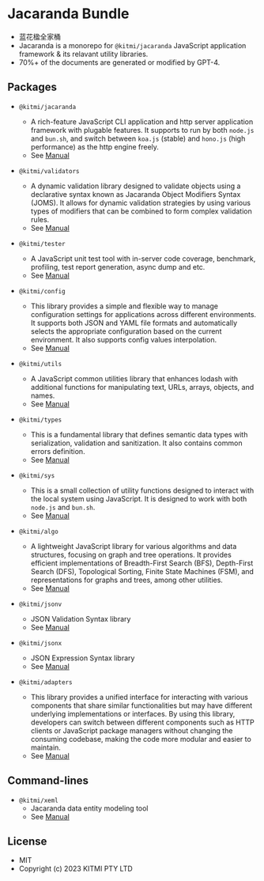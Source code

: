 # Jacaranda Bundle

- 蓝花楹全家桶
- Jacaranda is a monorepo for `@kitmi/jacaranda` JavaScript application framework & its relavant utility libraries.
- 70%+ of the documents are generated or modified by GPT-4. 

## Packages

- `@kitmi/jacaranda`
    - A rich-feature JavaScript CLI application and http server application framework with plugable features. It supports to run by both `node.js` and `bun.sh`, and switch between `koa.js` (stable) and `hono.js` (high performance) as the http engine freely.
    - See [Manual](https://kitmi.github.io/jacaranda/@kitmi/jacaranda/index.html)

- `@kitmi/validators`
    - A dynamic validation library designed to validate objects using a declarative syntax known as Jacaranda Object Modifiers Syntax (JOMS). It allows for dynamic validation strategies by using various types of modifiers that can be combined to form complex validation rules.
    - See [Manual](https://kitmi.github.io/jacaranda/@kitmi/validators/index.html)

- `@kitmi/tester`
    - A JavaScript unit test tool with in-server code coverage, benchmark, profiling, test report generation, async dump and etc.
    - See [Manual](https://kitmi.github.io/jacaranda/@kitmi/tester/index.html)

- `@kitmi/config`
    - This library provides a simple and flexible way to manage configuration settings for applications across different environments. It supports both JSON and YAML file formats and automatically selects the appropriate configuration based on the current environment. It also supports config values interpolation.
    - See [Manual](https://kitmi.github.io/jacaranda/@kitmi/config/index.html)

- `@kitmi/utils`
    - A JavaScript common utilities library that enhances lodash with additional functions for manipulating text, URLs, arrays, objects, and names.
    - See [Manual](https://kitmi.github.io/jacaranda/@kitmi/utils/index.html)

- `@kitmi/types`
    - This is a fundamental library that defines semantic data types with serialization, validation and sanitization. It also contains common errors definition.
    - See [Manual](https://kitmi.github.io/jacaranda/@kitmi/types/index.html)

- `@kitmi/sys`
    - This is a small collection of utility functions designed to interact with the local system using JavaScript. It is designed to work with both `node.js` and `bun.sh`.
    - See [Manual](https://kitmi.github.io/jacaranda/@kitmi/sys/index.html)

- `@kitmi/algo`
    - A lightweight JavaScript library for various algorithms and data structures, focusing on graph and tree operations. It provides efficient implementations of Breadth-First Search (BFS), Depth-First Search (DFS), Topological Sorting, Finite State Machines (FSM), and representations for graphs and trees, among other utilities.
    - See [Manual](https://kitmi.github.io/jacaranda/@kitmi/algo/index.html)

- `@kitmi/jsonv`
    - JSON Validation Syntax library
    - See [Manual](https://kitmi.github.io/jacaranda/@kitmi/jsonv/index.html)

- `@kitmi/jsonx`
    - JSON Expression Syntax library
    - See [Manual](https://kitmi.github.io/jacaranda/@kitmi/jsonx/index.html)

- `@kitmi/adapters`
    - This library provides a unified interface for interacting with various components that share similar functionalities but may have different underlying implementations or interfaces. By using this library, developers can switch between different components such as HTTP clients or JavaScript package managers without changing the consuming codebase, making the code more modular and easier to maintain. 
    - See [Manual](https://kitmi.github.io/jacaranda/@kitmi/adapters/index.html)

## Command-lines

- `@kitmi/xeml`
  - Jacaranda data entity modeling tool
  - See [Manual](@kitmi/xeml/index.html)

## License
- MIT
- Copyright (c) 2023 KITMI PTY LTD